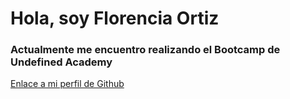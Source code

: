 # Hola, soy Florencia Ortiz

### Actualmente me encuentro realizando el Bootcamp de Undefined Academy

[Enlace a mi perfil de Github](https://github.com/floor096)
